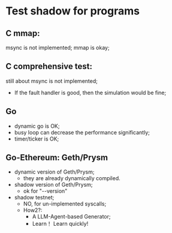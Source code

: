 # Test shadow for programs
## C mmap:
msync is not implemented;
mmap is okay;

## C comprehensive test:
still about msync is not implemented;

- If the fault handler is good, then the simulation would be fine;

## Go
- dynamic go is OK;
- busy loop can decrease the performance significantly;
- timer/ticker is OK;

## Go-Ethereum: Geth/Prysm
- dynamic version of Geth/Prysm;
    - they are already dynamically compiled.
- shadow version of Geth/Prysm;
    - ok for "--version"
- shadow testnet;
    - NO, for un-implemented syscalls;
    - How2?:
        - A LLM-Agent-based Generator;
        - Learn！ Learn quickly!